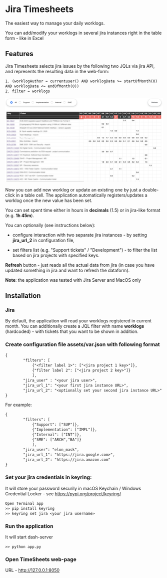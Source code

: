 # Jira Timesheets
The easiest way to manage your daily worklogs.

You can add/modify your worklogs in several jira instances right in the table form - like in Excel

## Features

Jira Timesheets selects jira issues by the following two JQLs via jira API, and represents the resulting data in the web-form:

```
1. (worklogAuthor = currentuser() AND worklogDate >= startOfMonth(0) AND worklogDate <= endOfMonth(0))
2. filter = worklogs
```

![Image alt](https://github.com/mixaxa85/jira-timesheets/blob/main/JiraTS.png)

Now you can add new worklog or update an existing one by just a double-click in a table cell. The application automatically registers/updates a worklog once the new value has been set.

You can set spent time either in hours in **decimals** (1.5) or in jira-like format (e.g. **1h 45m**).

You can optionally (see instructions below):

 - configure interaction with two separate jira instances - by setting **jira_url_2** in configuration file,

 - set filters list (e.g. "Support tickets" / "Development") - to filter the list based on jira projects with specified keys.

**Refresh** button - just reads all the actual data from jira (in case you have updated something in jira and want to refresh the dataform).

**Note**: the application was tested with Jira Server and MacOS only


## Installation

### Jira
By default, the application will read your worklogs registered in current month. You can additionally create a JQL filter with name **worklogs** (hardcoded) - with tickets that you want to be shown in addition.

### Create configuration file **assets/var.json** with following format

```
{
        "filters": [
            {"<filter label 1>": ["<jira project 1 key>"]},
            {"filter label 2": ["<jira project 2 key>"]}
            ],
        "jira_user" : "<your jira user>",
        "jira_url_1": "<your first jira instance URL>",
        "jira_url_2": "<optionally set your second jira instance URL>"
}
```

For example:

```
{
        "filters": [
            {"Support": ["SUP"]},
            {"Implementation": ["IMPL"]},
            {"Internal": ["INT"]},
            {"SME": ["ARCH","BA"]}
            ],
        "jira_user": "elon_mask",
        "jira_url_1": "https://jira.google.com>",
        "jira_url_2": "https://jira.amazon.com"
}
```

### Set your jira credentials in keyring:

It will store your password securily in macOS Keychain / Windows Credential Locker - see https://pypi.org/project/keyring/

```
Open Terminal app
>> pip install keyring
>> keyring set jira <your jira username>
```

### Run the application

It will start dash-server

```
>> python app.py
```

### Open TimeSheets web-page

URL - http://127.0.0.1:8050
